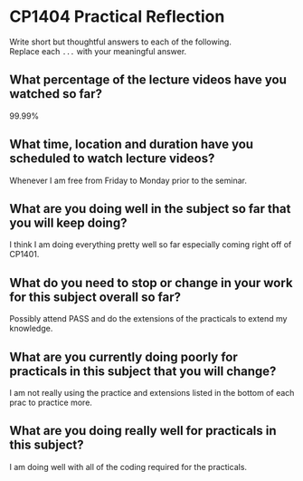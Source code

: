 # CP1404 Practical Reflection

Write short but thoughtful answers to each of the following.  
Replace each `...` with your meaningful answer.

## What percentage of the lecture videos have you watched so far?

99.99%

## What time, location and duration have you scheduled to watch lecture videos?

Whenever I am free from Friday to Monday prior to the seminar.

## What are you doing well in the subject so far that you will keep doing?

I think I am doing everything pretty well so far especially coming right off of CP1401.

## What do you need to stop or change in your work for this subject overall so far?

Possibly attend PASS and do the extensions of the practicals to extend my knowledge.

## What are you currently doing poorly for practicals in this subject that you will change?

I am not really using the practice and extensions listed in the bottom of each prac to practice more.

## What are you doing really well for practicals in this subject?

I am doing well with all of the coding required for the practicals.
